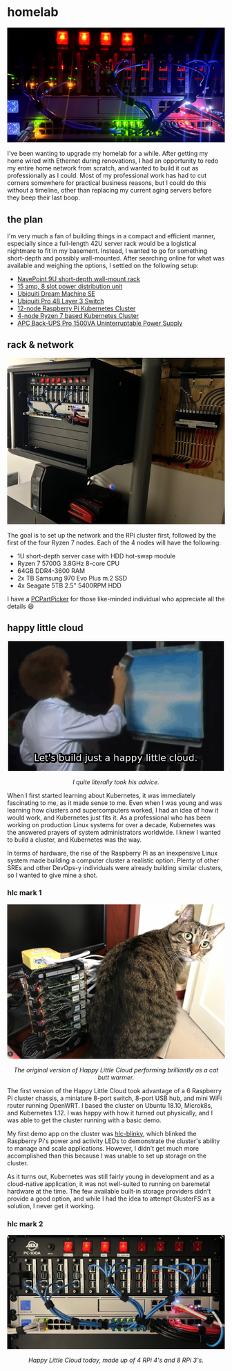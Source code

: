# homelab

<!-- markdownlint-disable MD033 -->
<div style="text-align: center;">

!["A picture of my homelab in the dark with fancy, blinky lights."](./_media/hlc.jpg "You gotta have the Hollywood shot.")
</div>

I've been wanting to upgrade my homelab for a while. After getting my home wired with Ethernet during renovations, I had an opportunity to redo my entire home network from scratch, and wanted to build it out as professionally as I could. Most of my professional work has had to cut corners somewhere for practical business reasons, but I could do this without a timeline, other than replacing my current aging servers before they beep their last boop.

## the plan

I'm very much a fan of building things in a compact and efficient manner, especially since a full-length 42U server rack would be a logistical nightmare to fit in my basement. Instead, I wanted to go for something short-depth and possibly wall-mounted. After searching online for what was available and weighing the options, I settled on the following setup:

- [NavePoint 9U short-depth wall-mount rack](https://navepoint.com/navepoint-9u-600mm-depth-networking-cabinet-performance-series/)
- [15 amp, 8 slot power distribution unit](https://www.amazon.com/gp/product/B00KFZ98YO/ref=ppx_yo_dt_b_search_asin_title?ie=UTF8&psc=1)
- [Ubiquiti Dream Machine SE](https://store.ui.com/us/en/collections/unifi-dream-machine)
- [Ubiquiti Pro 48 Layer 3 Switch](https://store.ui.com/us/en/collections/unifi-switching-pro-ethernet)
- [12-node Raspberry Pi Kubernetes Cluster](https://www.amazon.com/gp/product/B098924W9M/ref=ppx_yo_dt_b_search_asin_title?ie=UTF8&psc=1)
- [4-node Ryzen 7 based Kubernetes Cluster](https://pcpartpicker.com/user/EagleRock/saved/#view=Csv4pg)
- [APC Back-UPS Pro 1500VA Uninterruptable Power Supply](https://www.apc.com/us/en/product/BN1500M2/apc-backups-pro-1500va-tower-120v-10-nema-515r-outlets-lcd-1-usb-type-c-+-1-usb-type-a-ports/)



## rack & network

![A picture of my homelab in New Jersey.](./_media/homelab2.jpg "A picture of my homelab in New Jersey.")



The goal is to set up the network and the RPi cluster first, followed by the first of the four Ryzen 7 nodes. Each of the 4 nodes will have the following:

- 1U short-depth server case with HDD hot-swap module
- Ryzen 7 5700G 3.8GHz 8-core CPU
- 64GB DDR4-3600 RAM
- 2x TB Samsung 970 Evo Plus m.2 SSD
- 4x Seagate 5TB 2.5" 5400RPM HDD

I have a [PCPartPicker](https://pcpartpicker.com/user/EagleRock/saved/#view=Csv4pg) for those like-minded individual who appreciate all the details :smile:

## happy little cloud

<div style="text-align: center;">

!["Let's build just a happy little cloud."](./_media/bob-ross.gif "Let's build just a happy little cloud.")

*I quite literally took his advice.*
</div>

When I first started learning about Kubernetes, it was immediately fascinating to me, as it made sense to me. Even when I was young and was learning how clusters and supercomputers worked, I had an idea of how it would work, and Kubernetes just fits it. As a professional who has been working on production Linux systems for over a decade, Kubernetes was the answered prayers of system administrators worldwide. I knew I wanted to build a cluster, and Kubernetes was the way.

In terms of hardware, the rise of the Raspberry Pi as an inexpensive Linux system made building a computer cluster a realistic option. Plenty of other SREs and other DevOps-y individuals were already building similar clusters, so I wanted to give mine a shot.

### hlc mark 1

<div style="text-align: center;">

!["The first version of the Happy Little Cloud."](./_media/hlc-mk1.jpg "The first version of the Happy Little Cloud.")

*The original version of Happy Little Cloud performing brilliantly as a cat butt warmer.*
</div>

The first version of the Happy Little Cloud took advantage of a 6 Raspberry Pi cluster chassis, a miniature 8-port switch, 8-port USB hub, and mini WiFi router running OpenWRT. I based the cluster on Ubuntu 18.10, Microk8s, and Kubernetes 1.12. I was happy with how it turned out physically, and I was able to get the cluster running with a basic demo.

My first demo app on the cluster was [hlc-blinky](https://gitlab.com/eaglerock-hlc/hlc-blinky), which blinked the Raspberry Pi's power and activity LEDs to demonstrate the cluster's ability to manage and scale applications. However, I didn't get much more accomplished than this because I was unable to set up storage on the cluster.

As it turns out, Kubernetes was still fairly young in development and as a cloud-native application, it was not well-suited to running on baremetal hardware at the time. The few available built-in storage providers didn't provide a good option, and while I had the idea to attempt GlusterFS as a solution, I never get it working.

### hlc mark 2

<div style="text-align: center;">

!["Happy Little Cloud Mark 2."](./_media/hlc-mk2.jpg "Happy Little Cloud Mark 2.")

*Happy Little Cloud today, made up of 4 RPi 4's and 8 RPi 3's.*
</div>
